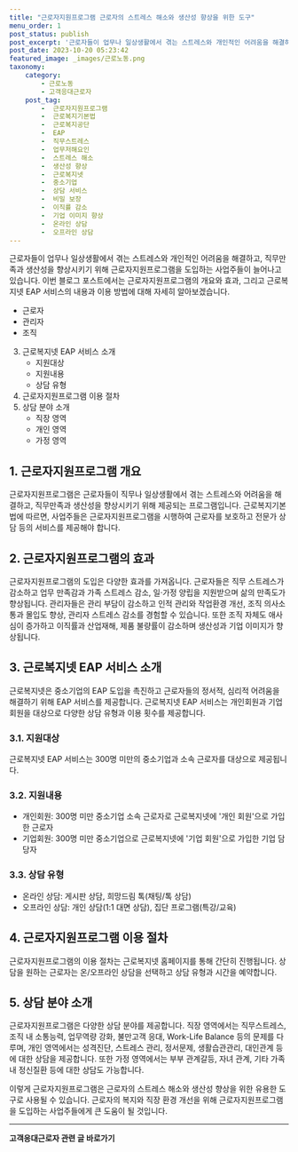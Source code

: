 ```yaml
---
title: "근로자지원프로그램 근로자의 스트레스 해소와 생산성 향상을 위한 도구"
menu_order: 1
post_status: publish
post_excerpt: '근로자들이 업무나 일상생활에서 겪는 스트레스와 개인적인 어려움을 해결하고, 직무만족과 생산성을 향상시키기 위해 근로자지원프로그램을 도입하는 사업주들이 늘어나고 있습니다. 이번 블로그 포스트에서는 근로자지원프로그램의 개요와 효과, 그리고 근로복지넷 EAP 서비스의 내용과 이용 방법에 대해 자세히 알아보겠습니다.'
post_date: 2023-10-20 05:23:42
featured_image: _images/근로노동.png
taxonomy:
    category:
        - 근로노동
        - 고객응대근로자
    post_tag:
        -  근로자지원프로그램
        -  근로복지기본법
        -  근로복지공단
        -  EAP
        -  직무스트레스
        -  업무저해요인
        -  스트레스 해소
        -  생산성 향상
        -  근로복지넷
        -  중소기업
        -  상담 서비스
        -  비밀 보장
        -  이직률 감소
        -  기업 이미지 향상
        -  온라인 상담
        -  오프라인 상담
---
```




근로자들이 업무나 일상생활에서 겪는 스트레스와 개인적인 어려움을 해결하고, 직무만족과 생산성을 향상시키기 위해 근로자지원프로그램을 도입하는 사업주들이 늘어나고 있습니다. 이번 블로그 포스트에서는 근로자지원프로그램의 개요와 효과, 그리고 근로복지넷 EAP 서비스의 내용과 이용 방법에 대해 자세히 알아보겠습니다.

   - 근로자
   - 관리자
   - 조직
3. 근로복지넷 EAP 서비스 소개
   - 지원대상
   - 지원내용
   - 상담 유형
4. 근로자지원프로그램 이용 절차
5. 상담 분야 소개
   - 직장 영역
   - 개인 영역
   - 가정 영역

## 1. 근로자지원프로그램 개요
근로자지원프로그램은 근로자들이 직무나 일상생활에서 겪는 스트레스와 어려움을 해결하고, 직무만족과 생산성을 향상시키기 위해 제공되는 프로그램입니다. 근로복지기본법에 따르면, 사업주들은 근로자지원프로그램을 시행하여 근로자를 보호하고 전문가 상담 등의 서비스를 제공해야 합니다.

## 2. 근로자지원프로그램의 효과
근로자지원프로그램의 도입은 다양한 효과를 가져옵니다. 근로자들은 직무 스트레스가 감소하고 업무 만족감과 가족 스트레스 감소, 일·가정 양립을 지원받으며 삶의 만족도가 향상됩니다. 관리자들은 관리 부담이 감소하고 인적 관리와 작업환경 개선, 조직 의사소통과 몰입도 향상, 관리자 스트레스 감소를 경험할 수 있습니다. 또한 조직 자체도 애사심이 증가하고 이직률과 산업재해, 제품 불량률이 감소하며 생산성과 기업 이미지가 향상됩니다.

## 3. 근로복지넷 EAP 서비스 소개
근로복지넷은 중소기업의 EAP 도입을 촉진하고 근로자들의 정서적, 심리적 어려움을 해결하기 위해 EAP 서비스를 제공합니다. 근로복지넷 EAP 서비스는 개인회원과 기업회원을 대상으로 다양한 상담 유형과 이용 횟수를 제공합니다.

### 3.1. 지원대상
근로복지넷 EAP 서비스는 300명 미만의 중소기업과 소속 근로자를 대상으로 제공됩니다.

### 3.2. 지원내용
- 개인회원: 300명 미만 중소기업 소속 근로자로 근로복지넷에 '개인 회원'으로 가입한 근로자
- 기업회원: 300명 미만 중소기업으로 근로복지넷에 '기업 회원'으로 가입한 기업 담당자

### 3.3. 상담 유형
- 온라인 상담: 게시판 상담, 희망드림 톡(채팅/톡 상담)
- 오프라인 상담: 개인 상담(1:1 대면 상담), 집단 프로그램(특강/교육)

## 4. 근로자지원프로그램 이용 절차
근로자지원프로그램의 이용 절차는 근로복지넷 홈페이지를 통해 간단히 진행됩니다. 상담을 원하는 근로자는 온/오프라인 상담을 선택하고 상담 유형과 시간을 예약합니다.

## 5. 상담 분야 소개
근로자지원프로그램은 다양한 상담 분야를 제공합니다. 직장 영역에서는 직무스트레스, 조직 내 소통능력, 업무역량 강화, 불만고객 응대, Work-Life Balance 등의 문제를 다루며, 개인 영역에서는 성격진단, 스트레스 관리, 정서문제, 생활습관관리, 대인관계 등에 대한 상담을 제공합니다. 또한 가정 영역에서는 부부 관계갈등, 자녀 관계, 기타 가족 내 정신질환 등에 대한 상담도 가능합니다.

이렇게 근로자지원프로그램은 근로자의 스트레스 해소와 생산성 향상을 위한 유용한 도구로 사용될 수 있습니다. 근로자의 복지와 직장 환경 개선을 위해 근로자지원프로그램을 도입하는 사업주들에게 큰 도움이 될 것입니다.
<!-- wp:separator -->
<hr class="wp-block-separator has-alpha-channel-opacity"/>
<!-- /wp:separator -->

<!-- wp:group {"backgroundColor":"base","layout":{"type":"constrained"}} -->
<div class="wp-block-group has-base-background-color has-background"><!-- wp:paragraph {"align":"center","fontSize":"medium"} -->
<p class="has-text-align-center has-large-font-size"><strong>고객응대근로자 관련 글 바로가기</strong></p>
<!-- /wp:paragraph -->


<!-- wp:latest-posts
{"categories":[{"id":9570,"count":19,"description":"","link":"https://uknowlaw.com/category/%ea%b3%a0%ea%b0%9d%ec%9d%91%eb%8c%80%ea%b7%bc%eb%a1%9c%ec%9e%90/","name":"고객응대근로자","slug":"고객응대근로자","taxonomy":"category","parent":0,"meta":[],"_links":{"self":[{"href":"https://uknowlaw.com/wp-json/wp/v2/categories/9570"}],"collection":[{"href":"https://uknowlaw.com/wp-json/wp/v2/categories"}],"about":[{"href":"https://uknowlaw.com/wp-json/wp/v2/taxonomies/category"}],"wp:post_type":[{"href":"https://uknowlaw.com/wp-json/wp/v2/posts?categories=9570"}],"curies":[{"name":"wp","href":"https://api.w.org/{rel}","templated":true}]}}],"postsToShow":100,"excerptLength":28,"postLayout":"grid","columns":2,"featuredImageAlign":"left","featuredImageSizeSlug":"large","fontSize":18px} /--></div>
<!-- /wp:group -->